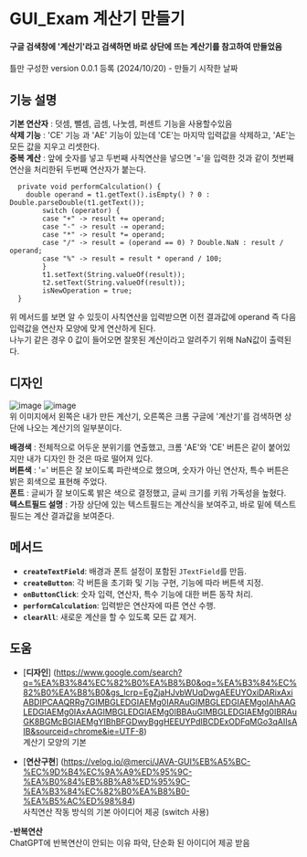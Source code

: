 # GUI_Exam 계산기 만들기<br>
#### 구글 검색창에 '계산기'라고 검색하면 바로 상단에 뜨는 계산기를 참고하여 만들었음<br>
틀만 구성한 version 0.0.1 등록 (2024/10/20) - 만들기 시작한 날짜

## 기능 설명<br>
**기본 연산자** : 덧셈, 뺄셈, 곱셈, 나눗셈, 퍼센트 기능을 사용할수있음<br>
**삭제 기능** : 'CE' 기능 과 'AE' 기능이 있는데 'CE'는 마지막 입력값을 삭제하고, 'AE'는 모든 값을 지우고 리셋한다.<br>
**중복 계산** : 앞에 숫자를 넣고 두번째 사칙연산을 넣으면 '='을 입력한 것과 같이 첫번째 연산을 처리한뒤 두번째 연산자가 붙는다.<br>
```
  private void performCalculation() {
    double operand = t1.getText().isEmpty() ? 0 : Double.parseDouble(t1.getText());
		switch (operator) {
		case "+" -> result += operand;
		case "-" -> result -= operand;
		case "*" -> result *= operand;
		case "/" -> result = (operand == 0) ? Double.NaN : result / operand;
		case "%" -> result = result * operand / 100;
		}
		t1.setText(String.valueOf(result));
		t2.setText(String.valueOf(result));
		isNewOperation = true;
  }
```
위 메서드를 보면 알 수 있듯이 사칙연산을 입력받으면 이전 결과값에 operand 즉 다음 입력값을 연산자 모양에 맞게 연산하게 된다.<br>
나누기 같은 경우 0 값이 들어오면 잘못된 계산이라고 알려주기 위해 NaN값이 출력된다.<br>
## 디자인 <br>
![image](https://github.com/user-attachments/assets/2c67e313-7d03-4b1e-9b8c-59a9b1c266c4)
![image](https://github.com/user-attachments/assets/1dab60a7-bf7f-4e78-811b-844fdd6dbb1b) <br>
위 이미지에서 왼쪽은 내가 만든 계산기, 오른쪽은 크롬 구글에 '계산기'를 검색하면 상단에 나오는 계산기의 일부분이다.<br>


**배경색** : 전체적으로 어두운 분위기를 연출했고, 크롬 'AE'와 'CE' 버튼은 같이 붙어있지만 내가 디자인 한 것은 따로 떨어져 있다.<br>
**버튼색** : '=' 버튼은 잘 보이도록 파란색으로 했으며, 숫자가 아닌 연산자, 특수 버튼은 밝은 회색으로 표현해 주었다. <br>
**폰트** : 글씨가 잘 보이도록 밝은 색으로 결정했고, 글씨 크기를 키워 가독성을 높혔다.<br>
**텍스트필드 설명** : 가장 상단에 있는 텍스트필드는 계산식을 보여주고, 바로 밑에 텍스트필드는 계산 결과값을 보여준다.<br>

## 메서드 <br>

- **`createTextField`**: 배경과 폰트 설정이 포함된 `JTextField`를 만듬.
- **`createButton`**: 각 버튼을 초기화 및 기능 구현, 기능에 따라 버튼색 지정.
- **`onButtonClick`**: 숫자 입력, 연산자, 특수 기능에 대한 버튼 동작 처리.
- **`performCalculation`**: 입력받은 연산자에 따른 연산 수행.
- **`clearAll`**: 새로운 계산을 할 수 있도록 모든 값 제거.

## 도움 <br>
- [**디자인**] (https://www.google.com/search?q=%EA%B3%84%EC%82%B0%EA%B8%B0&oq=%EA%B3%84%EC%82%B0%EA%B8%B0&gs_lcrp=EgZjaHJvbWUqDwgAEEUYOxiDARixAxiABDIPCAAQRRg7GIMBGLEDGIAEMg0IARAuGIMBGLEDGIAEMgoIAhAAGLEDGIAEMg0IAxAAGIMBGLEDGIAEMg0IBBAuGIMBGLEDGIAEMg0IBRAuGK8BGMcBGIAEMgYIBhBFGDwyBggHEEUYPdIBCDExODFqMGo3qAIIsAIB&sourceid=chrome&ie=UTF-8) <br>
계산기 모양의 기본

- [**연산구현**] (https://velog.io/@merci/JAVA-GUI%EB%A5%BC-%EC%9D%B4%EC%9A%A9%ED%95%9C-%EA%B0%84%EB%8B%A8%ED%95%9C-%EA%B3%84%EC%82%B0%EA%B8%B0-%EA%B5%AC%ED%98%84) <br>
사칙연산 작동 방식의 기본 아이디어 제공 (switch 사용)

-**반복연산**<br>
ChatGPT에 반복연산이 안되는 이유 파악, 단순화 된 아이디어 제공 받음
